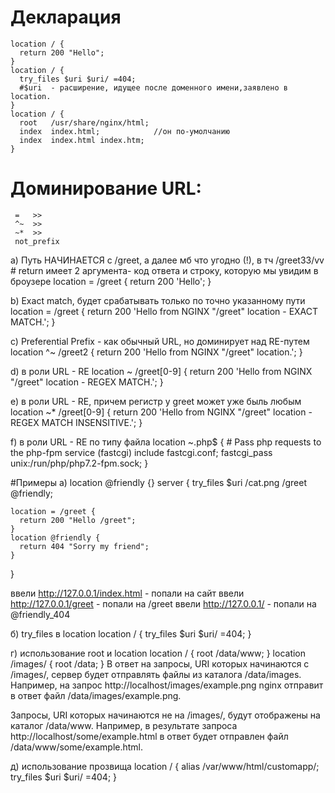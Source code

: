 # Декларация
    location / {
      return 200 "Hello";
    }
    location / {
      try_files $uri $uri/ =404;
      #$uri  - расширение, идущее после доменного имени,заявлено в location.
    }
    location / {
      root   /usr/share/nginx/html;
      index  index.html;            //он по-умолчанию
      index  index.html index.htm;
    }

# Доминирование URL:
     =   >>
     ^~  >>
     ~*  >>
     not_prefix

a) Путь НАЧИНАЕТСЯ с /greet, а далее мб что угодно (!), в тч /greet33/vv
    # return имеет 2 аргумента- код ответа и строку, которую мы увидим в броузере
    location = /greet {
      return 200 'Hello';
    }

b) Exact match, будет срабатывать только по точно указанному пути
    location = /greet {
      return 200 'Hello from NGINX "/greet" location - EXACT MATCH.';
    }

c)  Preferential Prefix - как обычный URL, но доминирует над RE-путем
    location ^~ /greet2 {
     return 200 'Hello from NGINX "/greet" location.';
    }

d)  в роли URL - RE
    location ~ /greet[0-9] {
      return 200 'Hello from NGINX "/greet" location - REGEX MATCH.';
    }

e)  в роли URL - RE, причем регистр у greet может уже быль любым
    location ~* /greet[0-9] {
      return 200 'Hello from NGINX "/greet" location - REGEX MATCH INSENSITIVE.';
    }

f)  в роли URL - RE по типу файла
    location ~\.php$ {
      # Pass php requests to the php-fpm service (fastcgi)
      include fastcgi.conf;
      fastcgi_pass unix:/run/php/php7.2-fpm.sock;
    }

#Примеры
a)  location @friendly {}
  server {
    try_files $uri /cat.png /greet @friendly;
    
    location = /greet {
      return 200 "Hello /greet";
    }
    location @friendly {
      return 404 "Sorry my friend";
    }
  }

ввели http://127.0.0.1/index.html - попали на сайт
ввели http://127.0.0.1/greet - попали на /greet
ввели http://127.0.0.1/ - попали на @friendly_404

б) try_files в location
    location / {
      try_files $uri $uri/ =404;
    }


г) использование root и location
    location / {
        root /data/www;
    }
    location /images/ {
        root /data;
    }
В ответ на запросы, URI которых начинаются с /images/, сервер будет отправлять файлы из каталога /data/images.
Например, на запрос http://localhost/images/example.png nginx отправит в ответ файл /data/images/example.png.

Запросы, URI которых начинаются не на /images/, будут отображены на каталог /data/www. Например, в результате запроса http://localhost/some/example.html в ответ будет отправлен файл /data/www/some/example.html.

д) использование прозвища
        location / {
            alias /var/www/html/customapp/;
            try_files $uri $uri/ =404;
        }
